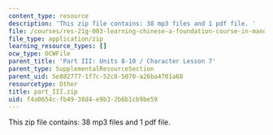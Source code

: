 ```yaml
---
content_type: resource
description: 'This zip file contains: 38 mp3 files and 1 pdf file. '
file: /courses/res-21g-003-learning-chinese-a-foundation-course-in-mandarin-spring-2011/f4a0654cfb4938d4e9b32b6b1cb9be59_part_III.zip
file_type: application/zip
learning_resource_types: []
ocw_type: OCWFile
parent_title: 'Part III: Units 8-10 / Character Lesson 7'
parent_type: SupplementalResourceSection
parent_uid: 5e882777-1f7c-52c8-5070-a26ba4701a68
resourcetype: Other
title: part_III.zip
uid: f4a0654c-fb49-38d4-e9b3-2b6b1cb9be59
---
```

This zip file contains: 38 mp3 files and 1 pdf file. 

